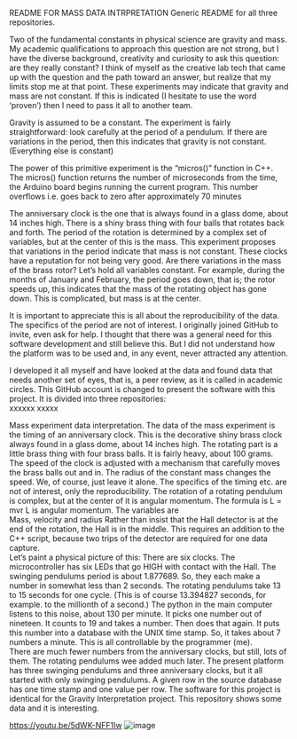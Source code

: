 README FOR MASS DATA INTRPRETATION
Generic README for all three repositories.

Two of the fundamental constants in physical science are gravity and mass.  My academic qualifications to approach this question are not strong, but I have the diverse background, creativity and curiosity to ask this question:  are they really constant?  I think of myself as the creative lab tech that came up with the question and the path toward an answer, but realize that my limits stop me at that point.   These experiments may indicate that gravity and mass are not constant.  If this is indicated (I hesitate to use the word ‘proven’) then I need to pass it all to another team.

Gravity is assumed to be a constant.   The experiment is fairly straightforward:  look carefully at the period of a pendulum.  If there are variations in the period, then this indicates that gravity is not constant.  (Everything else is constant)

The power of this primitive experiment is the “micros()” function in C++.  The micros() function returns the number of microseconds from the time, the Arduino board begins running the current program. This number overflows i.e. goes back to zero after approximately 70 minutes

The anniversary clock is the one that is always found in a glass dome, about 14 inches high.  There is a shiny brass thing with four balls that rotates back and forth.  The period of the rotation is determined by a complex set of variables, but at the center of this is the mass.  This experiment proposes that variations in the period indicate that mass is not constant.  These clocks have a reputation for not being very good.  Are there variations in the mass of the brass rotor?   Let’s hold all variables constant.  For example, during the months of January and February, the period goes down, that is; the rotor speeds up, this indicates that the mass of the rotating object has gone down.  This is complicated, but mass is at the center.

It is important to appreciate this is all about the reproducibility of the data.  The specifics of the period are not of interest.
I originally joined GitHub to invite, even ask for help.  I thought that there was a general need for this software development and still believe this.  But I did not understand how the platform was to be used and, in any event, never attracted any attention.  

I developed it all myself and have looked at the data and found data that needs another set of eyes, that is, a peer review, as it is called in academic circles.  This GitHub account is changed to present the software with this project.  It is divided into three repositories:  
xxxxxx                                                                                                     xxxxx

Mass experiment data interpretation.
The data of the mass experiment is the timing of an anniversary clock.  This is the decorative shiny brass clock always found in a glass dome, about 14 inches high.  The rotating part is a little brass thing with four brass balls.  It is fairly heavy, about 100 grams.  The speed of the clock is adjusted with a mechanism that carefully moves the brass balls out and in.  The radius of the constant mass changes the speed.  We, of course, just leave it alone.  The specifics of the timing etc. are not of interest, only the reproducibility.
The rotation of a rotating pendulum is complex, but at the center of it is angular momentum.  The formula is 
L = mvr
L is angular momentum.  The variables are    
Mass, velocity and radius
Rather than insist that the Hall detector is at the end of the rotation, the Hall is in the middle.  This requires an addition to the C++ script, because two trips of the detector are required for one data capture.  
Let’s paint a physical picture of this:  There are six clocks.  The microcontroller has six LEDs that go HIGH with contact with the Hall.  The swinging pendulums period is about 1.877689.  So, they each make a number in somewhat less than 2 seconds.  The rotating pendulums take 13 to 15 seconds for one cycle.  (This is of course 13.394827 seconds, for example.  to the millionth of a second.)  The python in the main computer listens to this noise, about 130 per minute.  It picks one number out of nineteen.  It counts to 19 and takes a number.  Then does that again.
It puts this number into a database with the UNIX time stamp.  So, it takes about 7 numbers a minute.  This is all controllable by the programmer (me).  
There are much fewer numbers from the anniversary clocks, but still, lots of them.  The rotating pendulums wee added much later.  The present platform has three swinging pendulums and three anniversary clocks, but it all started with only swinging pendulums.
A given row in the source database has one time stamp and one value per row.
The software for this project is identical for the Gravity Interpretation project.  This repository shows some data and it is interesting.


https://youtu.be/5dWK-NFF1Iw
![image](https://user-images.githubusercontent.com/36704732/148699845-701f7c93-abdc-4b69-ac54-bcd7facf3d7a.png)

